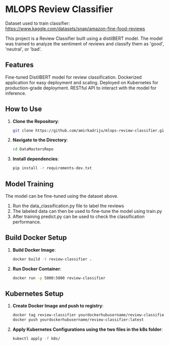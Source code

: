 # MLOPS Review Classifier

Dataset used to train classifier: https://www.kaggle.com/datasets/snap/amazon-fine-food-reviews

This project is a Review Classifier built using a distilBERT model. The model was trained to analyze the sentiment of reviews and classify them as 'good', 'neutral', or 'bad'.

## Features

Fine-tuned DistilBERT model for review classification.
Dockerized application for easy deployment and scaling.
Deployed on Kubernetes for production-grade deployment.
RESTful API to interact with the model for inference.


## How to Use

1. **Clone the Repository**:
    ```bash
    git clone https://github.com/amirkadriju/mlops-review-classifier.git
    ```

2. **Navigate to the Directory**:
    ```bash
    cd DataMastersRepo
    ```

3. **Install dependencies**:
    ```bash
    pip install -r requirements-dev.txt
    ```

## Model Training
The model can be fine-tuned using the dataset above. 
1. Run the data_classification.py file to label the reviews
2. The labeled data can then be used to fine-tune the model using train.py
3. After training predict.py can be used to check the classification performance.


## Build Docker Setup
1. **Build Docker Image**:
    ```bash
    docker build -t review-classifier .
    ```

2. **Run Docker Container**:
    ```bash
    docker run -p 5000:5000 review-classifier
    ```

## Kubernetes Setup
1. **Create Docker Image and push to registry**:
    ```bash
    docker tag review-classifier yourdockerhubusername/review-classifier:latest
    docker push yourdockerhubusername/review-classifier:latest
    ```

2. **Apply Kubernetes Configurations using the two files in the k8s folder**:
    ```bash
    kubectl apply -f k8s/
    ```

